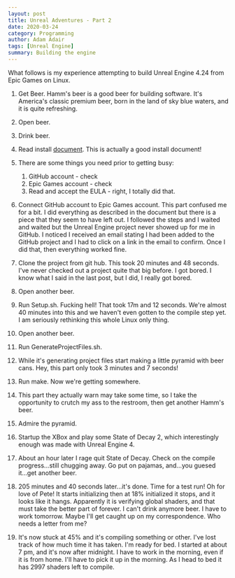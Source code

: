 ```yaml
---
layout: post
title: Unreal Adventures - Part 2
date: 2020-03-24
category: Programming 
author: Adam Adair
tags: [Unreal Engine]
summary: Building the engine
---
```


What follows is my experience attempting to build Unreal Engine 4.24 from Epic Games on Linux.

1. Get Beer. Hamm's beer is a good beer for building software. It's America's classic premium beer, born in the land of sky blue waters, and it is quite refreshing. 

2. Open beer.

3. Drink beer.

4. Read install [document](https://docs.unrealengine.com/en-US/Platforms/Linux/BeginnerLinuxDeveloper/SettingUpAnUnrealWorkflow/index.html). This is actually a good install document!
   
5. There are some things you need prior to getting busy:
   1. GitHub account - check
   2. Epic Games account - check
   3. Read and accept the EULA - right, I totally did that.

6. Connect GitHub account to Epic Games account. This part confused me for a bit. I did everything as described in the document but there is a piece that they seem to have left out. I followed the steps and I waited and waited but the Unreal Engine project never showed up for me in GitHub. I noticed I received an email stating I had been added to the GitHub project and I had to click on a link in the email to confirm. Once I did that, then everything worked fine.

7. Clone the project from git hub. This took 20 minutes and 48 seconds. I've never checked out a project quite that big before. I got bored. I know what I said in the last post, but I did, I really got bored.

8. Open another beer.

9. Run Setup.sh. Fucking hell! That took 17m and 12 seconds. We're almost 40 minutes into this and we haven't even gotten to the compile step yet. I am seriously rethinking this whole Linux only thing. 
    
10. Open another beer.
    
11. Run GenerateProjectFiles.sh.
    
12. While it's generating project files start making a little pyramid with beer cans. Hey, this part only took 3 minutes and 7 seconds! 
    
13. Run make. Now we're getting somewhere.
    
14. This part they actually warn may take some time, so I take the opportunity to crutch my ass to the restroom, then get another Hamm's beer.
    
15. Admire the pyramid.
    
16. Startup the XBox and play some State of Decay 2, which interestingly enough was made with Unreal Engine 4.
    
17. About an hour later I rage quit State of Decay. Check on the compile progress...still chugging away. Go put on pajamas, and...you guesed it...get another beer. 
    
18. 205 minutes and 40 seconds later...it's done. Time for a test run! Oh for love of Pete! It starts initializing then at 18% initialized it stops, and it looks like it hangs. Apparently it is verifying global shaders, and that must take the better part of forever. I can't drink anymore beer. I have to work tomorrow. Maybe I'll get caught up on my correspondence. Who needs a letter from me?
    
19. It's now stuck at 45% and it's compiling something or other. I've lost track of how much time it has taken. I'm ready for bed. I started at about 7 pm, and it's now after midnight. I have to work in the morning, even if it is from home. I'll have to pick it up in the morning. As I head to bed it has 2997 shaders left to compile.
